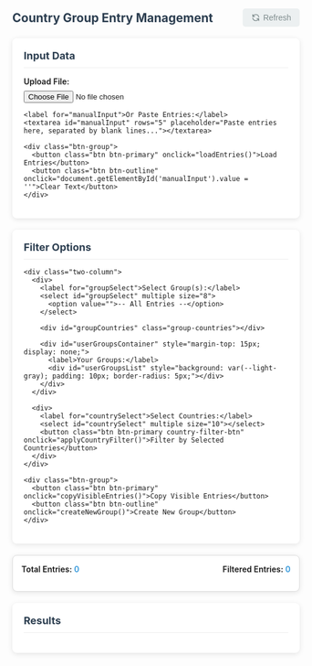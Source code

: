 <html lang="en">
<head>
  <meta charset="UTF-8" />
  <meta name="viewport" content="width=device-width, initial-scale=1.0" />
  <title>Country Entry Filter Tool</title>
  <style>
    :root {
      --primary-color: #3498db;
      --primary-hover: #2980b9;
      --secondary-color: #e74c3c;
      --secondary-hover: #c0392b;
      --light-gray: #ecf0f1;
      --dark-gray: #7f8c8d;
      --shadow: 0 2px 10px rgba(0, 0, 0, 0.1);
    }
    
    body {
      font-family: 'Segoe UI', Tahoma, Geneva, Verdana, sans-serif;
      background-color: #f4f6f8;
      padding: 20px;
      color: #333;
      max-width: 1200px;
      margin: 0 auto;
    }
    
    .header {
      display: flex;
      justify-content: space-between;
      align-items: center;
      margin-bottom: 20px;
    }
    
    h2 {
      margin: 0;
      color: #2c3e50;
    }
    
    .refresh-btn {
      background-color: var(--light-gray);
      color: var(--dark-gray);
      border: none;
      padding: 8px 15px;
      border-radius: 5px;
      cursor: pointer;
      font-size: 14px;
      display: flex;
      align-items: center;
      gap: 5px;
    }
    
    .refresh-btn:hover {
      background-color: #dfe6e9;
    }
    
    .input-section, .filter-section, .output-section {
      background: white;
      border-radius: 8px;
      padding: 20px;
      box-shadow: var(--shadow);
      margin-bottom: 20px;
    }
    
    .section-title {
      font-size: 18px;
      margin-top: 0;
      margin-bottom: 15px;
      color: #2c3e50;
      border-bottom: 1px solid #eee;
      padding-bottom: 10px;
    }
    
    label {
      font-weight: 600;
      display: block;
      margin-bottom: 8px;
      font-size: 14px;
    }
    
    select, textarea, input[type="file"] {
      width: 100%;
      padding: 10px;
      font-size: 14px;
      margin-bottom: 15px;
      border: 1px solid #ddd;
      border-radius: 5px;
      box-sizing: border-box;
    }
    
    select[multiple] {
      height: 200px;
    }
    
    .btn {
      padding: 8px 15px;
      font-size: 14px;
      border: none;
      border-radius: 5px;
      cursor: pointer;
      margin-right: 10px;
      margin-bottom: 10px;
      transition: background-color 0.2s;
      display: inline-flex;
      align-items: center;
      gap: 5px;
    }
    
    .btn-primary {
      background-color: var(--primary-color);
      color: white;
    }
    
    .btn-primary:hover {
      background-color: var(--primary-hover);
    }
    
    .btn-secondary {
      background-color: var(--secondary-color);
      color: white;
    }
    
    .btn-secondary:hover {
      background-color: var(--secondary-hover);
    }
    
    .btn-outline {
      background-color: white;
      color: var(--primary-color);
      border: 1px solid var(--primary-color);
    }
    
    .btn-outline:hover {
      background-color: var(--light-gray);
    }
    
    .btn-group {
      display: flex;
      flex-wrap: wrap;
      gap: 10px;
      margin-bottom: 15px;
    }
    
    .counter {
      background: #ffffff;
      border: 1px solid #ddd;
      padding: 15px;
      margin-bottom: 20px;
      border-radius: 8px;
      display: flex;
      flex-direction: column;
      font-weight: 600;
      box-shadow: var(--shadow);
    }
    
    .counter-row {
      display: flex;
      justify-content: space-between;
      margin-bottom: 5px;
    }
    
    .entry {
      background: white;
      border-radius: 6px;
      padding: 15px;
      box-shadow: var(--shadow);
      margin-bottom: 15px;
      white-space: pre-line;
      border-left: 4px solid var(--primary-color);
    }
    
    .two-column {
      display: grid;
      grid-template-columns: 1fr 1fr;
      gap: 20px;
    }
    
    @media (max-width: 768px) {
      .two-column {
        grid-template-columns: 1fr;
      }
    }
    
    .group-item {
      display: flex;
      justify-content: space-between;
      align-items: center;
      padding: 8px;
      border-bottom: 1px solid #eee;
    }
    
    .group-item:last-child {
      border-bottom: none;
    }
    
    .delete-group {
      color: var(--secondary-color);
      cursor: pointer;
      font-size: 14px;
    }
    
    .delete-group:hover {
      color: var(--secondary-hover);
    }
    
    .icon {
      width: 16px;
      height: 16px;
    }
    
    .group-countries {
      margin-top: 10px;
      font-size: 12px;
      color: #666;
      background: #f9f9f9;
      padding: 10px;
      border-radius: 5px;
      display: none;
    }
    
    .country-count {
      display: inline-block;
      margin-right: 10px;
      margin-bottom: 5px;
    }
    
    .download-btn {
      margin-top: 15px;
    }
    
    .country-filter-btn {
      margin-top: -10px;
      margin-bottom: 15px;
    }
    
    .group-count-display {
      display: flex;
      flex-wrap: wrap;
      gap: 15px;
      margin-top: 10px;
    }
    
    .group-count-item {
      background: #f0f7ff;
      padding: 5px 10px;
      border-radius: 4px;
      font-size: 14px;
    }
    
    /* Loading indicator styles */
    .loading-overlay {
      position: fixed;
      top: 0;
      left: 0;
      right: 0;
      bottom: 0;
      background: rgba(255, 255, 255, 0.8);
      display: flex;
      flex-direction: column;
      justify-content: center;
      align-items: center;
      z-index: 1000;
    }
    
    .spinner {
      width: 50px;
      height: 50px;
      border: 5px solid #f3f3f3;
      border-top: 5px solid var(--primary-color);
      border-radius: 50%;
      animation: spin 1s linear infinite;
      margin-bottom: 15px;
    }
    
    @keyframes spin {
      0% { transform: rotate(0deg); }
      100% { transform: rotate(360deg); }
    }
    
    .loading-text {
      font-size: 18px;
      font-weight: bold;
      color: var(--primary-color);
    }
    
    .progress-bar {
      width: 300px;
      height: 20px;
      background-color: #f3f3f3;
      border-radius: 10px;
      margin-top: 15px;
      overflow: hidden;
    }
    
    .progress {
      height: 100%;
      background-color: var(--primary-color);
      width: 0%;
      transition: width 0.3s ease;
    }
  </style>
</head>
<body>
  <div class="header">
    <h2>Country Group Entry Management</h2>
    <button class="refresh-btn" onclick="clearAll()">
      <svg class="icon" viewBox="0 0 24 24" fill="none" stroke="currentColor">
        <path stroke-linecap="round" stroke-linejoin="round" stroke-width="2" d="M4 4v5h.582m15.356 2A8.001 8.001 0 004.582 9m0 0H9m11 11v-5h-.581m0 0a8.003 8.003 0 01-15.357-2m15.357 2H15" />
      </svg>
      Refresh
    </button>
  </div>

  <div class="input-section">
    <h3 class="section-title">Input Data</h3>
    <label for="fileInput">Upload File:</label>
    <input type="file" id="fileInput" accept=".txt">
    
    <label for="manualInput">Or Paste Entries:</label>
    <textarea id="manualInput" rows="5" placeholder="Paste entries here, separated by blank lines..."></textarea>
    
    <div class="btn-group">
      <button class="btn btn-primary" onclick="loadEntries()">Load Entries</button>
      <button class="btn btn-outline" onclick="document.getElementById('manualInput').value = ''">Clear Text</button>
    </div>
  </div>

  <div class="filter-section">
    <h3 class="section-title">Filter Options</h3>
    
    <div class="two-column">
      <div>
        <label for="groupSelect">Select Group(s):</label>
        <select id="groupSelect" multiple size="8">
          <option value="">-- All Entries --</option>
        </select>
        
        <div id="groupCountries" class="group-countries"></div>
        
        <div id="userGroupsContainer" style="margin-top: 15px; display: none;">
          <label>Your Groups:</label>
          <div id="userGroupsList" style="background: var(--light-gray); padding: 10px; border-radius: 5px;"></div>
        </div>
      </div>
      
      <div>
        <label for="countrySelect">Select Countries:</label>
        <select id="countrySelect" multiple size="10"></select>
        <button class="btn btn-primary country-filter-btn" onclick="applyCountryFilter()">Filter by Selected Countries</button>
      </div>
    </div>
    
    <div class="btn-group">
      <button class="btn btn-primary" onclick="copyVisibleEntries()">Copy Visible Entries</button>
      <button class="btn btn-outline" onclick="createNewGroup()">Create New Group</button>
    </div>
  </div>

  <div class="counter">
    <div class="counter-row">
      <span>Total Entries: <span id="totalCount" style="color: var(--primary-color)">0</span></span>
      <span id="filteredCountLabel">Filtered Entries: <span id="filteredCount" style="color: var(--primary-color)">0</span></span>
    </div>
    <div id="groupCounts" class="group-count-display"></div>
  </div>

  <button id="downloadBtn" class="btn btn-primary download-btn" onclick="downloadFilteredEntries()" style="display: none;">
    Download Filtered Entries (TXT)
  </button>

  <div class="output-section">
    <h3 class="section-title">Results</h3>
    <div id="entriesContainer"></div>
  </div>

  <!-- Loading overlay -->
  <div id="loadingOverlay" class="loading-overlay" style="display: none;">
    <div class="spinner"></div>
    <div class="loading-text" id="loadingText">Processing entries...</div>
    <div class="progress-bar">
      <div class="progress" id="progressBar"></div>
    </div>
  </div>

  <script>
    const countryList = [
      "Afghanistan", "Algeria", "Andorra", "Angola", "Antigua and Barbuda", "Argentina", "Armenia", "Australia",
      "Bahamas", "Bahrain", "Barbados", "Belize", "Benin", "Bolivia", "Bosnia and Herzegovina", "Brazil", "Brasil", "Brunei", "Burkina Faso", "Burundi", "Cabo Verde", "Cambodia", "China", "P. R. China", "Canada", "Central African Republic", "Chad", "Tchad", "Chile", "Colombia", "Comoros", "Congo", "Djibouti", "Dominica", "Dominican Republic", "Ecuador", "Egypt", "El Salvador", "Equatorial Guinea", "Eritrea", "Eswatini", "Fiji", "France", "Gabon", "Gambia", "Georgia", "Germany", "Ghana", "Grenada", "Guatemala", "Guinea", "Guinea-Bissau", "Guyana", "Haiti", "Honduras", "India", "Indonesia", "Iraq", "Ireland", "Italy", "Jamaica", "Japan", "Jordan", "Kenya", "Kiribati", "Kuwait", "Laos", "Latvia", "Lesotho", "Liberia", "Libya", "Liechtenstein", "Luxembourg", "Madagascar", "Malawi", "Malaysia", "Mali", "Malta", "Marshall Islands", "Mauritania", "Mauritius", "Mexico", "Micronesia", "Moldova", "Monaco", "Montenegro", "Morocco", "Mozambique", "Namibia", "Nauru", "Nicaragua", "Niger", "Nigeria", "North Macedonia", "Oman", "Pakistan", "Palau", "Palestine", "Philippines", "Qatar", "Russia", "Rwanda", "Saint Kitts and Nevis", "Saint Lucia", "Saint Vincent and the Grenadines", "Samoa", "San Marino", "Sao Tome and Principe", "Saudi Arabia", "Senegal", "Seychelles", "Sierra Leone", "Solomon Islands", "Somalia", "South Korea", "South Sudan", "Spain", "Sri Lanka", "Sudan", "Suriname", "Switzerland", "Syria", "Taiwan", "Thailand", "Timor-Leste", "Togo", "Tonga", "Trinidad and Tobago", "Tunisia", "Turkey", "Turkiye", "Türkiye", "Turkmenistan", "Tuvalu", "Uganda", "United Arab Emirates", "United States", "Vanuatu", "Vatican City", "Vietnam", "Yemen", "USA", "U.S.A.", "U.S.A", "U. S. A.", "U. S. A", "Korea", "UAE", "U.A.E.", "U. A. E", "U. A. E.", "Hong Kong", "Ivory Coast", "Cote d'Ivoire", "Côte d'Ivoire", "Cote D'Ivoire", "Macau", "Macao", "Macedonia", "Greece", "Albania", "Austria", "Azerbaijan", "Bangladesh", "Belgium", "Bhutan", "Botswana", "Bulgaria", "Cameroon", "Costa Rica", "Croatia", "Cuba", "Cyprus", "Czech Republic", "Denmark", "Estonia", "Ethiopia", "Finland", "Hungary", "Iceland", "Iran", "Israel", "Kazakhstan", "Kyrgyzstan", "Lebanon", "Lithuania", "Maldives", "Mongolia", "Myanmar", "Burma", "Nepal", "Netherlands", "New Zealand", "Norway", "Panama", "Papua New Guinea", "Paraguay", "Peru", "Poland", "Portugal", "Romania", "Serbia", "Singapore", "Slovakia", "Slovenia", "Sweden", "Tajikistan", "Tanzania", "Ukraine", "United Kingdom", "Uruguay", "Uzbekistan", "Venezuela", "Zambia", "Zimbabwe", "UK", "U.K.", "Viet Nam", "Belarus", "South Africa"
    ];

    // Create a map of country names to their standardized form
    const countryMap = {
      "USA": "United States",
      "U.S.A.": "United States",
      "U.S.A": "United States",
      "U. S. A.": "United States",
      "U. S. A": "United States",
      "UK": "United Kingdom",
      "U.K.": "United Kingdom",
      "Korea": "South Korea",
      "UAE": "United Arab Emirates",
      "U.A.E.": "United Arab Emirates",
      "U. A. E": "United Arab Emirates",
      "U. A. E.": "United Arab Emirates",
      "Hongkong": "Hong Kong",
      "Ivory Coast": "Côte d'Ivoire",
      "Cote d'Ivoire": "Côte d'Ivoire",
      "Cote D'Ivoire": "Côte d'Ivoire",
      "Macau": "Macao",
      "Macedonia": "North Macedonia",
      "Burma": "Myanmar",
      "Viet Nam": "Vietnam",
      "P. R. China": "China" 
      "Tchad": "Chad",
      "Brasil": "Brazil"
    };

    let defaultGroups = {
      "A - Japan Group": ["Indonesia", "Italy", "Japan", "Malaysia", "South Korea", "Korea", "Taiwan", "Thailand"],
      "B - African Group": ["Bosnia and Herzegovina", "Burkina Faso", "Chad", "Congo", "Côte d'Ivoire", "Egypt", "Kenya", "Mali", "Morocco", "Niger", "Nigeria", "Rwanda", "Senegal", "South Africa", "Togo", "Uganda", "North Macedonia", "Gabon", "Ghana", "Ivory Coast"],
      "C - Prime Group": ["Brazil", "Colombia", "Jordan", "Kuwait", "Mexico", "Qatar", "United Arab Emirates", "UAE", "U.A.E.", "U. A. E.", "U. A. E", "Philippines", "Russia", "Russian Federation", "Saudi Arabia", "Vietnam", "Viet Nam"],
      "D - European Group": ["Austria", "France", "Germany", "Greece", "Hungary", "Luxembourg", "Spain", "Turkey", "Turkiye", "Türkiye", "Algeria", "Finland"],
      "E - Chinese Group": ["China", "Hong Kong", "Iran", "P. R. China", "Iraq"],
      "F - Indian Group": ["India"],
      "G - US Group": ["USA", "U. S. A.", "U. S. A", "U.S.A.", "Canada"],
      "H - Other Countries": [
        "Afghanistan", "Albania", "Andorra", "Angola", "Antigua and Barbuda", "Argentina", "Armenia", "Australia",
        "Azerbaijan", "Bahamas", "Bahrain", "Bangladesh", "Belarus", "Belgium", "Belize", "Benin", "Bhutan",
        "Bolivia", "Botswana", "Brunei Darussalam", "Bulgaria", "Burundi", "Cambodia", "Cameroon", "Cape Verde", "Chile",
        "Comoros", "Costa Rica", "Croatia", "Cuba", "Cyprus", "Czechia", "Czech Republic", "Denmark", "Djibouti",
        "Dominica", "Dominican Republic", "Ecuador", "El Salvador", "Equatorial Guinea", "Eritrea", "Estonia", "Ethiopia",
        "Fiji", "Gambia", "Georgia", "Grenada", "Guatemala", "Guinea", "Guinea-Bissau", "Guyana", "Haiti", "Honduras",
        "Iceland", "Ireland", "Israel", "Jamaica", "Kazakhstan", "Kiribati", "Kyrgyzstan", "Lao", "Latvia", "Lebanon",
        "Lesotho", "Liberia", "Libya", "Liechtenstein", "Lithuania", "Madagascar", "Malawi", "Maldives", "Malta",
        "Marshall Islands", "Mauritania", "Mauritius", "Micronesia", "Monaco", "Mongolia", "Montenegro", "Mozambique",
        "Myanmar", "Namibia", "Nauru", "Nepal", "Netherlands", "New Zealand", "Nicaragua", "North Korea", "Norway", "Oman",
        "Pakistan", "Palau", "Panama", "Papua New Guinea", "Paraguay", "Peru", "Poland", "Portugal", "Republic of Moldova",
        "Romania", "Saint Kitts and Nevis", "Saint Lucia", "Saint Vincent", "Samoa", "San Marino", "Sao Tome and Principe",
        "Serbia", "Seychelles", "Sierra Leone", "Singapore", "Slovakia", "Slovenia", "Solomon Islands", "Somalia",
        "Sri Lanka", "Sudan", "Suriname", "Swaziland", "Sweden", "Switzerland", "Syria", "Tajikistan", "Tanzania",
        "Timor Leste", "Tonga", "Trinidad and Tobago", "Tunisia", "Turkmenistan", "Tuvalu", "Ukraine", "United Kingdom",
        "Uruguay", "Uzbekistan", "Vanuatu", "Venezuela", "Yemen", "Zambia", "Zimbabwe"
      ]
    };
    
    let userGroups = JSON.parse(localStorage.getItem('userGroups')) || {};
    let countryGroups = { ...defaultGroups, ...userGroups };
    let entries = '';
    let allParts = [];
    let currentFilteredEntries = [];
    let currentGroupNames = [];
    let groupCounts = {};

    // Show loading overlay
    function showLoading(text = "Processing entries...") {
      document.getElementById('loadingText').textContent = text;
      document.getElementById('loadingOverlay').style.display = 'flex';
    }
    
    // Hide loading overlay
    function hideLoading() {
      document.getElementById('loadingOverlay').style.display = 'none';
    }
    
    // Update progress bar
    function updateProgress(percent) {
      document.getElementById('progressBar').style.width = `${percent}%`;
    }

    // Improved country detection - looks for country on the line before email
    async function getCountryFromEntry(entry) {
      const lines = entry.split('\n').map(line => line.trim()).filter(line => line.length > 0);
      
      // Find the email line (contains @)
      const emailIndex = lines.findIndex(line => line.includes('@'));
      if (emailIndex === -1 || emailIndex === 0) return null;
      
      // The country is likely the line before the email
      const potentialCountryLine = lines[emailIndex - 1];
      
      // Check if this line matches any country
      for (const country of countryList) {
        const standardizedCountry = countryMap[country] || country;
        const patterns = [
          new RegExp(`^\\s*${standardizedCountry}\\s*$`, 'i'),
          new RegExp(`^\\s*${country}\\s*$`, 'i')
        ];
        
        if (patterns.some(pattern => pattern.test(potentialCountryLine))) {
          return standardizedCountry;
        }
      }
      
      return null;
    }

    async function entryContainsCountry(entry, country) {
      const entryCountry = await getCountryFromEntry(entry);
      if (!entryCountry) return false;
      
      const standardizedCountry = countryMap[country] || country;
      return entryCountry.toLowerCase() === standardizedCountry.toLowerCase();
    }

    async function countEntriesForCountry(country) {
      if (!allParts.length) return 0;
      let count = 0;
      
      // Process in chunks to avoid freezing
      const chunkSize = 100;
      for (let i = 0; i < allParts.length; i += chunkSize) {
        const chunk = allParts.slice(i, i + chunkSize);
        const results = await Promise.all(chunk.map(entry => entryContainsCountry(entry, country)));
        count += results.filter(Boolean).length;
        
        // Update progress
        updateProgress(Math.min(100, (i / allParts.length) * 100));
      }
      
      return count;
    }

    async function countEntriesForGroup(groupName) {
      if (!allParts.length || !countryGroups[groupName]) return 0;
      
      let count = 0;
      const countries = countryGroups[groupName];
      
      // Process in chunks to avoid freezing
      const chunkSize = 100;
      for (let i = 0; i < allParts.length; i += chunkSize) {
        const chunk = allParts.slice(i, i + chunkSize);
        
        for (const entry of chunk) {
          const entryCountry = await getCountryFromEntry(entry);
          if (!entryCountry) continue;
          
          const standardizedEntryCountry = countryMap[entryCountry] || entryCountry;
          
          for (const country of countries) {
            const standardizedCountry = countryMap[country] || country;
            if (standardizedEntryCountry.toLowerCase() === standardizedCountry.toLowerCase()) {
              count++;
              break;
            }
          }
        }
        
        // Update progress
        updateProgress(Math.min(100, (i / allParts.length) * 100));
      }
      
      return count;
    }

    async function updateGroupCounts() {
      showLoading("Calculating group counts...");
      groupCounts = {};
      
      const groupNames = Object.keys(countryGroups);
      for (let i = 0; i < groupNames.length; i++) {
        const groupName = groupNames[i];
        groupCounts[groupName] = await countEntriesForGroup(groupName);
        updateProgress((i / groupNames.length) * 100);
      }
      
      renderGroupCounts();
      hideLoading();
    }

    function renderGroupCounts() {
      const container = document.getElementById('groupCounts');
      container.innerHTML = '';
      
      for (const groupName in groupCounts) {
        const div = document.createElement('div');
        div.className = 'group-count-item';
        div.textContent = `${groupName}: ${groupCounts[groupName]}`;
        container.appendChild(div);
      }
    }

    function populateDropdowns() {
      const groupSelect = document.getElementById('groupSelect');
      const countrySelect = document.getElementById('countrySelect');
      const userGroupsList = document.getElementById('userGroupsList');
      
      groupSelect.innerHTML = '<option value="">-- All Entries --</option>';
      countrySelect.innerHTML = '';
      userGroupsList.innerHTML = '';

      // Add default groups
      for (let group in defaultGroups) {
        const option = document.createElement('option');
        option.value = group;
        option.textContent = group;
        groupSelect.appendChild(option);
      }

      // Add user groups
      let hasUserGroups = false;
      for (let group in userGroups) {
        hasUserGroups = true;
        const option = document.createElement('option');
        option.value = group;
        option.textContent = group;
        groupSelect.appendChild(option);
        
        // Add to user groups list
        const groupItem = document.createElement('div');
        groupItem.className = 'group-item';
        groupItem.innerHTML = `
          <span>${group}</span>
          <span class="delete-group" onclick="deleteGroup('${group}')">Delete</span>
        `;
        userGroupsList.appendChild(groupItem);
      }

      // Show/hide user groups section
      document.getElementById('userGroupsContainer').style.display = hasUserGroups ? 'block' : 'none';

      // Add create new group option
      const customOption = document.createElement('option');
      customOption.value = '__create__';
      customOption.textContent = '+ Create New Group';
      groupSelect.appendChild(customOption);

      // Populate country select
      countryList.sort().forEach(country => {
        const option = document.createElement('option');
        option.value = country;
        option.textContent = country;
        countrySelect.appendChild(option);
      });
    }

    async function renderEntries(filterFn, groupNames = []) {
      showLoading("Filtering entries...");
      const container = document.getElementById('entriesContainer');
      container.innerHTML = '';
      let count = 0;
      currentFilteredEntries = [];
      currentGroupNames = groupNames;
      
      // Process in chunks to avoid freezing
      const chunkSize = 100;
      for (let i = 0; i < allParts.length; i += chunkSize) {
        const chunk = allParts.slice(i, i + chunkSize);
        const results = await Promise.all(chunk.map(entry => filterFn(entry)));
        
        for (let j = 0; j < results.length; j++) {
          if (results[j]) {
            const div = document.createElement('div');
            div.className = 'entry';
            div.textContent = chunk[j].trim();
            container.appendChild(div);
            count++;
            currentFilteredEntries.push(chunk[j].trim());
          }
        }
        
        // Update progress
        updateProgress(Math.min(100, (i / allParts.length) * 100));
      }
      
      updateCounters(count);
      document.getElementById('downloadBtn').style.display = count > 0 ? 'block' : 'none';
      hideLoading();
    }

    function updateGroupCountriesDisplay(groupNames) {
      const groupCountriesDiv = document.getElementById('groupCountries');
      if (!groupNames || groupNames.length === 0 || groupNames.includes('')) {
        groupCountriesDiv.style.display = 'none';
        return;
      }
      
      let html = '';
      
      groupNames.forEach(groupName => {
        if (countryGroups[groupName]) {
          html += `<strong>${groupName}:</strong><br>`;
          countryGroups[groupName].forEach(country => {
            html += `<span class="country-count">${country}</span>`;
          });
          html += '<br><br>';
        }
      });
      
      groupCountriesDiv.innerHTML = html;
      groupCountriesDiv.style.display = 'block';
    }

    function loadEntries() {
      const manualText = document.getElementById('manualInput').value;
      if (manualText.trim()) {
        entries = manualText.trim();
        allParts = entries.split(/\n\n+/);
        updateGroupCounts();
        renderEntries(() => true);
      }
    }

    document.getElementById('fileInput').addEventListener('change', function() {
      const file = this.files[0];
      if (!file) return;
      
      showLoading("Loading file...");
      
      const reader = new FileReader();
      reader.onload = function(e) {
        entries = e.target.result;
        allParts = entries.split(/\n\n+/);
        document.getElementById('manualInput').value = entries;
        updateGroupCounts();
        renderEntries(() => true);
      };
      reader.readAsText(file);
    });

    document.getElementById('groupSelect').addEventListener('change', async function() {
      const selectedOptions = Array.from(this.selectedOptions).map(opt => opt.value);
      
      if (selectedOptions.includes('__create__')) {
        createNewGroup();
        return;
      }
      
      // Remove empty option if other options are selected
      const filteredOptions = selectedOptions.includes('') && selectedOptions.length > 1 
        ? selectedOptions.filter(opt => opt !== '') 
        : selectedOptions;
      
      updateGroupCountriesDisplay(filteredOptions);
      
      if (filteredOptions.length > 0 && !(filteredOptions.length === 1 && filteredOptions[0] === '')) {
        // Create a set of all countries in the selected groups for faster lookup
        const selectedCountries = new Set();
        for (const groupName of filteredOptions) {
          if (countryGroups[groupName]) {
            for (const country of countryGroups[groupName]) {
              const standardizedCountry = countryMap[country] || country;
              selectedCountries.add(standardizedCountry.toLowerCase());
            }
          }
        }
        
        await renderEntries(async (entry) => {
          const entryCountry = await getCountryFromEntry(entry);
          if (!entryCountry) return false;
          
          const standardizedCountry = countryMap[entryCountry] || entryCountry;
          return selectedCountries.has(standardizedCountry.toLowerCase());
        }, filteredOptions);
      } else {
        await renderEntries(() => true);
      }
    });

    async function applyCountryFilter() {
      document.getElementById('groupSelect').value = '';
      document.getElementById('groupCountries').style.display = 'none';
      const selectedOptions = Array.from(document.getElementById('countrySelect').selectedOptions).map(opt => opt.value);
      
      // Create a Set for faster lookup
      const selectedCountries = new Set(selectedOptions.map(c => {
        const standardizedCountry = countryMap[c] || c;
        return standardizedCountry.toLowerCase();
      }));
      
      await renderEntries(async entry => {
        const entryCountry = await getCountryFromEntry(entry);
        if (!entryCountry) return false;
        
        const standardizedCountry = countryMap[entryCountry] || entryCountry;
        return selectedCountries.has(standardizedCountry.toLowerCase());
      });
    }

    function copyVisibleEntries() {
      const visibleEntries = Array.from(document.querySelectorAll('.entry')).map(div => div.textContent).join('\n\n');
      navigator.clipboard.writeText(visibleEntries).then(() => {
        alert('Copied to clipboard!');
      }).catch(err => {
        alert('Failed to copy: ' + err);
      });
    }

    function downloadFilteredEntries() {
      if (currentFilteredEntries.length === 0) return;
      
      const blob = new Blob([currentFilteredEntries.join('\n\n')], { type: 'text/plain' });
      const url = URL.createObjectURL(blob);
      const a = document.createElement('a');
      a.href = url;
      a.download = 'filtered_entries.txt';
      document.body.appendChild(a);
      a.click();
      document.body.removeChild(a);
      URL.revokeObjectURL(url);
    }

    function clearAll() {
      location.reload();
    }

    async function createNewGroup() {
      const groupName = prompt("Enter new group name:");
      if (!groupName) return;
      
      const selected = prompt("Enter comma-separated country names:\n(" + countryList.join(', ') + ")");
      if (!selected) return;
      
      const countryListNew = selected.split(',').map(s => s.trim()).filter(Boolean);
      userGroups[groupName] = countryListNew;
      localStorage.setItem('userGroups', JSON.stringify(userGroups));
      countryGroups = { ...defaultGroups, ...userGroups };
      populateDropdowns();
      document.getElementById('groupSelect').value = groupName;
      updateGroupCountriesDisplay([groupName]);
      await updateGroupCounts();
      
      // Create a set of all countries in the new group for faster lookup
      const selectedCountries = new Set();
      for (const country of countryListNew) {
        const standardizedCountry = countryMap[country] || country;
        selectedCountries.add(standardizedCountry.toLowerCase());
      }
      
      await renderEntries(async (entry) => {
        const entryCountry = await getCountryFromEntry(entry);
        if (!entryCountry) return false;
        
        const standardizedCountry = countryMap[entryCountry] || entryCountry;
        return selectedCountries.has(standardizedCountry.toLowerCase());
      }, [groupName]);
    }

    async function deleteGroup(groupName) {
      if (confirm(`Are you sure you want to delete the group "${groupName}"?`)) {
        delete userGroups[groupName];
        localStorage.setItem('userGroups', JSON.stringify(userGroups));
        countryGroups = { ...defaultGroups, ...userGroups };
        populateDropdowns();
        await updateGroupCounts();
        await renderEntries(() => true);
        document.getElementById('groupCountries').style.display = 'none';
      }
    }

    function updateCounters(filteredCount = 0) {
      document.getElementById('totalCount').textContent = allParts.length;
      document.getElementById('filteredCount').textContent = filteredCount;
      
      const filteredLabel = document.getElementById('filteredCountLabel');
      if (currentGroupNames.length > 0) {
        filteredLabel.innerHTML = `${currentGroupNames.join(', ')}: <span id="filteredCount" style="color: var(--primary-color)">${filteredCount}</span>`;
      } else {
        filteredLabel.innerHTML = `Filtered Entries: <span id="filteredCount" style="color: var(--primary-color)">${filteredCount}</span>`;
      }
    }

    // Initialize the page
    populateDropdowns();
  </script>
</body>
</html>
